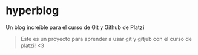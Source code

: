 # hyperblog
Un blog increíble para el curso de Git y Github de Platzi

> Este es un proyecto para aprender a usar git y gitjub con el curso de platzi! <3